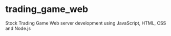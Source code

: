 # trading_game_web
Stock Trading Game Web server development using JavaScript, HTML, CSS and Node.js
